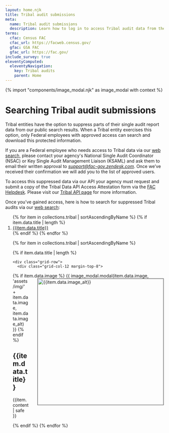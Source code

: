 ```yaml
---
layout: home.njk
title: Tribal audit submissions
meta:
  name: Tribal audit submissions
  description: Learn how to log in to access Tribal audit data from the Federal Audit Clearinghouse
terms:
  cfac: Census FAC
  cfac_url: https://facweb.census.gov/
  gfac: GSA FAC
  gfac_url: https://fac.gov/
include_survey: true
eleventyComputed:
  eleventyNavigation:
    key: Tribal audits
    parent: Home
---
```

{% import "components/image_modal.njk" as image_modal with context %}

# Searching Tribal audit submissions

Tribal entities have the option to suppress parts of their single audit report data from our public search results. When a Tribal entity exercises this option, only Federal employees with approved access can search and download this protected information.

If you are a Federal employee who needs access to Tribal data via our [web search](https://app.fac.gov/dissemination/search/), please contact your agency's National Single Audit Coordinator (NSAC) or Key Single Audit Management Liaison (KSAML) and ask them to email their written approval to [*support@fac-gov.zendesk.com*](mailto:support@fac-gov.zendesk.com). Once we’ve received their confirmation we will add you to the list of approved users.

To access this suppressed data via our API your agency must request and submit a copy of the Tribal Data API Access Attestation form via the [FAC Helpdesk](https://support.fac.gov/hc/en-us/requests/new). Please visit our [Tribal API page](https://www.fac.gov/api/tribal/) for more information.  

Once you’ve gained access, here is how to search for suppressed Tribal audits via our [web search](https://app.fac.gov/dissemination/search/):

<ol>
{% for item in collections.tribal | sortAscendingByName %}
  {% if item.data.title | length %}
  <li>
    <a href="#{{item.data.title | slugify }}">{{item.data.title}}</a>
  </li>
  {% endif %}
{% endfor %}

<div class="grid-container">

{% for item in collections.tribal | sortAscendingByName %}

  {% if item.data.title | length %}

    <div class="grid-row">
      <div class="grid-col-12 margin-top-8">

  {% if item.data.image %}
      <img class="cursor-pointer" src="{{config.baseUrl}}assets/img/{{item.data.image}}" alt="{{item.data.image_alt}}" width=400 style="margin-left: 2em; margin-bottom: 2em; float: right; border: 1px solid #555;" aria-controls="image-modal-{{item.data.image}}" data-open-modal />
      {{ image_modal.modal(item.data.image, 'assets/img/' + item.data.image, item.data.image_alt) }}
  {% endif %}
        <h2 id="{{ item.data.title | slugify }}">{{item.data.title}}</h2>

  {{item.content | safe }}
  
  </div>
</div>
  {% endif %}
{% endfor %}
</div>
